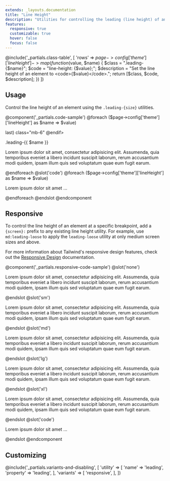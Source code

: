 ```yaml
---
extends: _layouts.documentation
title: "Line Height"
description: "Utilities for controlling the leading (line height) of an element."
features:
  responsive: true
  customizable: true
  hover: false
  focus: false
---
```


@include('_partials.class-table', [
  'rows' => $page->config['theme']['lineHeight']->map(function ($value, $name) {
    $class = ".leading-{$name}";
    $code = "line-height: {$value};";
    $description = "Set the line height of an element to <code>{$value}</code>.";
    return [$class, $code, $description];
  })
])

## Usage

Control the line height of an element using the `.leading-{size}` utilities.

@component('_partials.code-sample')
@foreach ($page->config['theme']['lineHeight'] as $name => $value)
<div @if(!$loop->last) class="mb-6" @endif>
  <p class="text-sm text-gray-600">.leading-{{ $name }}</p>
  <p class="leading-{{ $name }} text-gray-800">Lorem ipsum dolor sit amet, consectetur adipisicing elit. Assumenda, quia temporibus eveniet a libero incidunt suscipit laborum, rerum accusantium modi quidem, ipsam illum quis sed voluptatum quae eum fugit earum.</p>
</div>
@endforeach
@slot('code')
@foreach ($page->config['theme']['lineHeight'] as $name => $value)
<p class="leading-{{ $name }} ...">Lorem ipsum dolor sit amet ...</p>
@endforeach
@endslot
@endcomponent

## Responsive

To control the line height of an element at a specific breakpoint, add a `{screen}:` prefix to any existing line height utility. For example, use `md:leading-loose` to apply the `leading-loose` utility at only medium screen sizes and above.

For more information about Tailwind's responsive design features, check out the [Responsive Design](/docs/responsive-design) documentation.

@component('_partials.responsive-code-sample')
@slot('none')
<p class="leading-none text-gray-800">Lorem ipsum dolor sit amet, consectetur adipisicing elit. Assumenda, quia temporibus eveniet a libero incidunt suscipit laborum, rerum accusantium modi quidem, ipsam illum quis sed voluptatum quae eum fugit earum.</p>
@endslot
@slot('sm')
<p class="leading-tight text-gray-800">Lorem ipsum dolor sit amet, consectetur adipisicing elit. Assumenda, quia temporibus eveniet a libero incidunt suscipit laborum, rerum accusantium modi quidem, ipsam illum quis sed voluptatum quae eum fugit earum.</p>
@endslot
@slot('md')
<p class="leading-normal text-gray-800">Lorem ipsum dolor sit amet, consectetur adipisicing elit. Assumenda, quia temporibus eveniet a libero incidunt suscipit laborum, rerum accusantium modi quidem, ipsam illum quis sed voluptatum quae eum fugit earum.</p>
@endslot
@slot('lg')
<p class="leading-loose text-gray-800">Lorem ipsum dolor sit amet, consectetur adipisicing elit. Assumenda, quia temporibus eveniet a libero incidunt suscipit laborum, rerum accusantium modi quidem, ipsam illum quis sed voluptatum quae eum fugit earum.</p>
@endslot
@slot('xl')
<p class="leading-normal text-gray-800">Lorem ipsum dolor sit amet, consectetur adipisicing elit. Assumenda, quia temporibus eveniet a libero incidunt suscipit laborum, rerum accusantium modi quidem, ipsam illum quis sed voluptatum quae eum fugit earum.</p>
@endslot
@slot('code')
<p class="none:leading-none sm:leading-tight md:leading-normal lg:leading-loose xl:leading-normal ...">Lorem ipsum dolor sit amet ...</p>
@endslot
@endcomponent

## Customizing

@include('_partials.variants-and-disabling', [
    'utility' => [
        'name' => 'leading',
        'property' => 'leading',
    ],
    'variants' => [
        'responsive',
    ],
])
